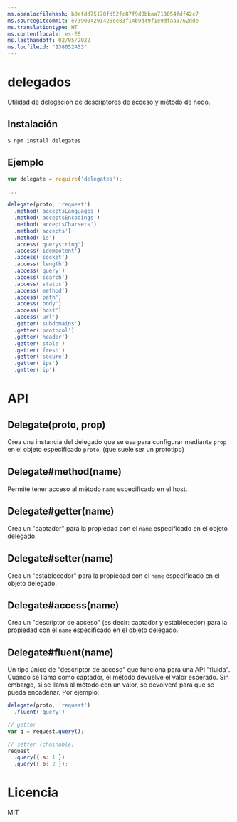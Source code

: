 ```yaml
---
ms.openlocfilehash: b0afdd75170fd52fc87f9d0bbaa713054fdf42c7
ms.sourcegitcommit: e739004291428ce83f14b9d49f1e9dfaa3762dde
ms.translationtype: HT
ms.contentlocale: es-ES
ms.lasthandoff: 02/05/2022
ms.locfileid: "138052453"
---
```


# <a name="delegates"></a>delegados

  Utilidad de delegación de descriptores de acceso y método de nodo.

## <a name="installation"></a>Instalación

```
$ npm install delegates
```

## <a name="example"></a>Ejemplo

```js
var delegate = require('delegates');

...

delegate(proto, 'request')
  .method('acceptsLanguages')
  .method('acceptsEncodings')
  .method('acceptsCharsets')
  .method('accepts')
  .method('is')
  .access('querystring')
  .access('idempotent')
  .access('socket')
  .access('length')
  .access('query')
  .access('search')
  .access('status')
  .access('method')
  .access('path')
  .access('body')
  .access('host')
  .access('url')
  .getter('subdomains')
  .getter('protocol')
  .getter('header')
  .getter('stale')
  .getter('fresh')
  .getter('secure')
  .getter('ips')
  .getter('ip')
```

# <a name="api"></a>API

## <a name="delegateproto-prop"></a>Delegate(proto, prop)

Crea una instancia del delegado que se usa para configurar mediante `prop` en el objeto especificado `proto`. (que suele ser un prototipo)

## <a name="delegatemethodname"></a>Delegate#method(name)

Permite tener acceso al método `name` especificado en el host.

## <a name="delegategettername"></a>Delegate#getter(name)

Crea un "captador" para la propiedad con el `name` especificado en el objeto delegado.

## <a name="delegatesettername"></a>Delegate#setter(name)

Crea un "establecedor" para la propiedad con el `name` especificado en el objeto delegado.

## <a name="delegateaccessname"></a>Delegate#access(name)

Crea un "descriptor de acceso" (es decir: captador *y* establecedor) para la propiedad con el `name` especificado en el objeto delegado.

## <a name="delegatefluentname"></a>Delegate#fluent(name)

Un tipo único de "descriptor de acceso" que funciona para una API "fluida". Cuando se llama como captador, el método devuelve el valor esperado. Sin embargo, si se llama al método con un valor, se devolverá para que se pueda encadenar. Por ejemplo:

```js
delegate(proto, 'request')
  .fluent('query')

// getter
var q = request.query();

// setter (chainable)
request
  .query({ a: 1 })
  .query({ b: 2 });
```

# <a name="license"></a>Licencia

  MIT
